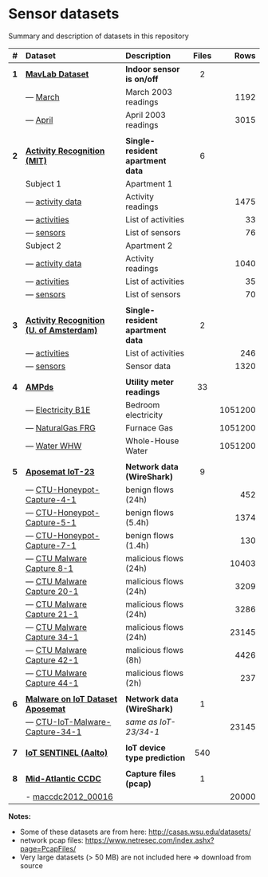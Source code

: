 # Sensor datasets

Summary and description of datasets in this repository

|   #    | Dataset                                                                    | Description                        | Files |    Rows | 
|:------:|:---------------------------------------------------------------------------|:-----------------------------------|:-----:|--------:|
| **1**  | **[MavLab Dataset](mavlab)**                                               | **Indoor sensor is on/off**        |   2   |         |
|        | — [March](mavlab/2003_march.csv)                                           | March 2003 readings                |       |    1192 |
|        | — [April](mavlab/2003_april.csv)                                           | April 2003 readings                |       |    3015 | 
|        |                                                                            |                                    |       |         |
| **2**  | **[Activity Recognition (MIT)](ar-mit)**                                   | **Single-resident apartment data** |   6   |         |
|        | Subject 1                                                                  | Apartment 1                        |       |         |
|        | — [activity data](ar-mit/1_activities_data.csv)                            | Activity readings                  |       |    1475 |
|        | — [activities](ar-mit/1_activities.csv)                                    | List of activities                 |       |      33 |
|        | — [sensors](ar-mit/1_sensors.csv)                                          | List of sensors                    |       |      76 |
|        | Subject 2                                                                  | Apartment 2                        |       |         |
|        | — [activity data](ar-mit/2_activities_data.csv)                            | Activity readings                  |       |    1040 |
|        | — [activities](ar-mit/2_activities.csv)                                    | List of activities                 |       |      35 |
|        | — [sensors](ar-mit/2_sensors.csv)                                          | List of sensors                    |       |      70 |
|        |                                                                            |                                    |       |         |
| **3**  | **[Activity Recognition (U. of Amsterdam)](ar-ams)**                       | **Single-resident apartment data** |   2   |         |
|        | — [activities](ar-ams/activities.csv)                                      | List of activities                 |       |     246 |
|        | — [sensors](ar-ams/sensors.csv)                                            | Sensor data                        |       |    1320 |
|        |                                                                            |                                    |       |         |
| **4**  | **[AMPds](ampds)**                                                         | **Utility meter readings**         |  33   |         |
|        | — [Electricity B1E](ampds/Electricity_B1E-1.csv)                           | Bedroom electricity                |       | 1051200 |
|        | — [NaturalGas FRG](ampds/NaturalGas_FRG-1.csv)                             | Furnace Gas                        |       | 1051200 |
|        | — [Water WHW](ampds/Water_WHW-1.csv)                                       | Whole-House Water                  |       | 1051200 |
|        |                                                                            |                                    |       |         |
| **5**  | **[Aposemat IoT-23](iot-23)**                                              | **Network data (WireShark)**       |   9   |         |
|        | — [CTU-Honeypot-Capture-4-1](iot-23/CTU-Honeypot-Capture-4-1-labeled.csv)  | benign flows (24h)                 |       |     452 |
|        | — [CTU-Honeypot-Capture-5-1](iot-23/CTU-Honeypot-Capture-5-1-labeled.csv)  | benign flows (5.4h)                |       |    1374 |
|        | — [CTU-Honeypot-Capture-7-1](iot-23/CTU-Honeypot-Capture-7-1-labeled.csv)  | benign flows (1.4h)                |       |     130 |
|        | — [CTU Malware Capture 8-1](iot-23/CTU-Malware-Capture-8-1-labeled.csv)    | malicious flows (24h)              |       |   10403 |
|        | — [CTU Malware Capture 20-1](iot-23/CTU-Malware-Capture-20-1-labeled.csv)  | malicious flows (24h)              |       |    3209 |
|        | — [CTU Malware Capture 21-1](iot-23/CTU-Malware-Capture-21-1-labeled.csv)  | malicious flows (24h)              |       |    3286 |
|        | — [CTU Malware Capture 34-1](iot-23/CTU-Malware-Capture-34-1-labeled.csv)  | malicious flows (24h)              |       |   23145 |
|        | — [CTU Malware Capture 42-1](iot-23/CTU-Malware-Capture-42-1-labeled.csv)  | malicious flows (8h)               |       |    4426 |
|        | — [CTU Malware Capture 44-1](iot-23/CTU-Malware-Capture-44-1-labeled.csv)  | malicious flows (2h)               |       |     237 |
|        |                                                                            |                                    |       |         |
| **6**  | **[Malware on IoT Dataset Aposemat](malware)**                             | **Network data (WireShark)**       |   1   |         |
|        | — [CTU-IoT-Malware-Capture-34-1](malware/Malware_Capture-34-1-labeled.csv) | _same as IoT-23/34-1_              |       |   23145 |
|        |                                                                            |                                    |       |         |
| **7**  | **[IoT SENTINEL (Aalto)](iot-sentinel)**                                   | **IoT device type prediction**     |  540  |         |
|        |                                                                            |                                    |       |         |
| **8**  | **[Mid-Atlantic CCDC](maccdc)**                                            | **Capture files (pcap)**           |   1   |         |
|        | - [maccdc2012_00016](maccdc/maccdc2012_00016.csv)                          |                                    |       |   20000 |

**Notes:**

- Some of these datasets are from here: <http://casas.wsu.edu/datasets/>
- network pcap files: <https://www.netresec.com/index.ashx?page=PcapFiles/>
- Very large datasets (> 50 MB) are not included here => download from source
